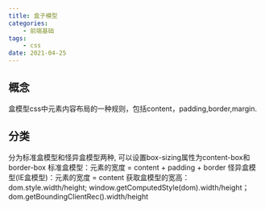 ```yaml
---
title: 盒子模型
categories:
    - 前端基础
tags: 
    - css
date: 2021-04-25
---
```


## 概念
盒模型css中元素内容布局的一种规则，包括content，padding,border,margin.
## 分类
分为标准盒模型和怪异盒模型两种, 可以设置box-sizing属性为content-box和border-box
标准盒模型：元素的宽度 = content + padding + border
怪异盒模型(IE盒模型)：元素的宽度 = content
获取盒模型的宽高：dom.style.width/height; window.getComputedStyle(dom).width/height；dom.getBoundingClientRec().width/height
